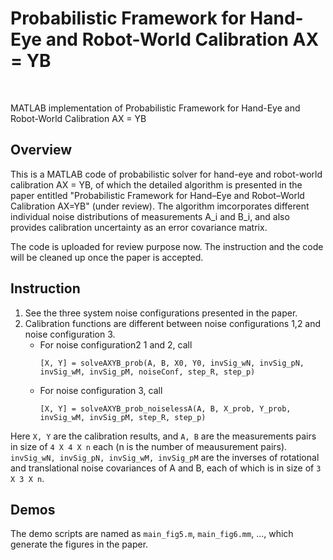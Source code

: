 # Probabilistic Framework for Hand-Eye and Robot-World Calibration AX = YB
<br>

MATLAB implementation of Probabilistic Framework for Hand-Eye and Robot-World Calibration AX = YB


## Overview

This is a MATLAB code of probabilistic solver for hand-eye and robot-world calibration AX = YB, of which the detailed algorithm is presented in the paper entitled "Probabilistic Framework for Hand–Eye and Robot–World Calibration AX=YB" (under review). The algorithm imcorporates different individual noise distributions of measurements A_i and B_i, and also provides calibration uncertainty as an error covariance matrix.

The code is uploaded for review purpose now. The instruction and the code will be cleaned up once the paper is accepted.

## Instruction

1. See the three system noise configurations presented in the paper.
2. Calibration functions are different between noise configurations 1,2 and noise configuration 3.
	* For noise configuration2 1 and 2, call	
		```
		[X, Y] = solveAXYB_prob(A, B, X0, Y0, invSig_wN, invSig_pN, invSig_wM, invSig_pM, noiseConf, step_R, step_p)
		```
	* For noise configuration 3, call		
		```
		[X, Y] = solveAXYB_prob_noiselessA(A, B, X_prob, Y_prob, invSig_wM, invSig_pM, step_R, step_p)
		```		
Here ``X, Y`` are the calibration results, and ``A, B`` are the measurements pairs in size of ``4 X 4 X n`` each (n is the number of meausurement pairs). ``invSig_wN, invSig_pN, invSig_wM, invSig_pM`` are the inverses of rotational and translational noise covariances of A and B, each of which is in size of ``3 X 3 X n``.

## Demos
The demo scripts are named as ``main_fig5.m``, ``main_fig6.mm``, ..., which generate the figures in the paper.

